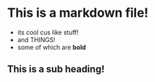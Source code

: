# This is a markdown file!

+ its cool cus like stuff!
+ and THINGS!
+ some of which are **bold**

## This is a sub heading!
